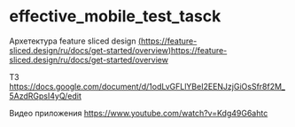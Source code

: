 # effective_mobile_test_tasck

Архетектура feature sliced design [(https://feature-sliced.design/ru/docs/get-started/overview)](https://feature-sliced.design/ru/docs/get-started/overview)https://feature-sliced.design/ru/docs/get-started/overview

ТЗ https://docs.google.com/document/d/1odLvGFLlYBeI2EENJzjGiOsSfr8f2M_5AzdRGpsI4yQ/edit

Видео приложения https://www.youtube.com/watch?v=Kdg49G6ahtc
